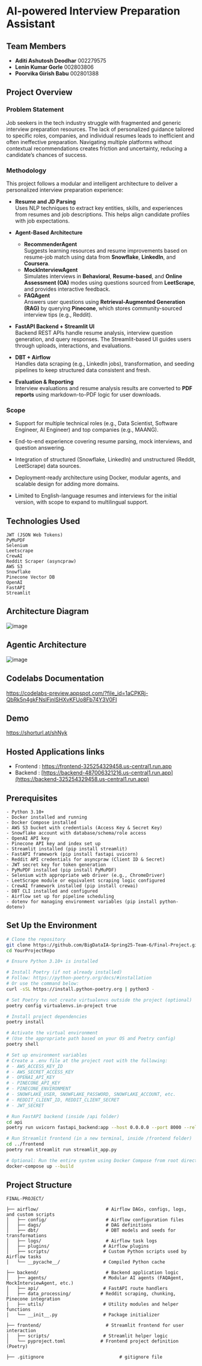 # AI-powered Interview Preparation Assistant

## Team Members
- **Aditi Ashutosh Deodhar**  002279575  
- **Lenin Kumar Gorle**       002803806  
- **Poorvika Girish Babu**    002801388

## Project Overview
### Problem Statement

Job seekers in the tech industry struggle with fragmented and generic interview preparation resources. The lack of personalized guidance tailored to specific roles, companies, and individual resumes leads to inefficient and often ineffective preparation.
Navigating multiple platforms without contextual recommendations creates friction and uncertainty, reducing a candidate’s chances of success.

### Methodology

This project follows a modular and intelligent architecture to deliver a personalized interview preparation experience:

- **Resume and JD Parsing**  
  Uses NLP techniques to extract key entities, skills, and experiences from resumes and job descriptions. This helps align candidate profiles with job expectations.

- **Agent-Based Architecture**
  - **RecommenderAgent**  
    Suggests learning resources and resume improvements based on resume-job match using data from **Snowflake**, **LinkedIn**, and **Coursera**.
  - **MockInterviewAgent**  
    Simulates interviews in **Behavioral**, **Resume-based**, and **Online Assessment (OA)** modes using questions sourced from **LeetScrape**, and provides interactive feedback.
  - **FAQAgent**  
    Answers user questions using **Retrieval-Augmented Generation (RAG)** by querying **Pinecone**, which stores community-sourced interview tips (e.g., Reddit).

- **FastAPI Backend + Streamlit UI**  
  Backend REST APIs handle resume analysis, interview question generation, and query responses. The Streamlit-based UI guides users through uploads, interactions, and evaluations.

- **DBT + Airflow**  
  Handles data scraping (e.g., LinkedIn jobs), transformation, and seeding pipelines to keep structured data consistent and fresh.

- **Evaluation & Reporting**  
  Interview evaluations and resume analysis results are converted to **PDF reports** using markdown-to-PDF logic for user downloads.





### Scope

- Support for multiple technical roles (e.g., Data Scientist, Software Engineer, AI Engineer) and top companies (e.g., MAANG).

- End-to-end experience covering resume parsing, mock interviews, and question answering.

- Integration of structured (Snowflake, LinkedIn) and unstructured (Reddit, LeetScrape) data sources.

- Deployment-ready architecture using Docker, modular agents, and scalable design for adding more domains.

- Limited to English-language resumes and interviews for the initial version, with scope to expand to multilingual support.


## Technologies Used
```
JWT (JSON Web Tokens)
PyMuPDF
Selenium
Leetscrape
CrewAI
Reddit Scraper (asyncpraw)
AWS S3
Snowflake
Pinecone Vector DB
OpenAI
FastAPI
Streamlit

```

## Architecture Diagram
![image](https://github.com/user-attachments/assets/b8c65512-84e6-450c-bab3-3ae965a16feb)


## Agentic Architecture
![image](https://github.com/user-attachments/assets/3c187894-f67f-4261-acad-250c0c5238c9)


## Codelabs Documentation
https://codelabs-preview.appspot.com/?file_id=1aCPKRj-QbRk5n4gkFNslFjnlSHXvKFUo8Fb74Y3V0FI

## Demo
https://shorturl.at/shNyk

## Hosted Applications links 

- Frontend : https://frontend-325254329458.us-central1.run.app
- Backend : [https://backend-487006321216.us-central1.run.app](https://backend-325254329458.us-central1.run.app)

## Prerequisites
```
- Python 3.10+
- Docker installed and running
- Docker Compose installed
- AWS S3 bucket with credentials (Access Key & Secret Key)
- Snowflake account with database/schema/role access
- OpenAI API key
- Pinecone API key and index set up
- Streamlit installed (pip install streamlit)
- FastAPI framework (pip install fastapi uvicorn)
- Reddit API credentials for asyncpraw (Client ID & Secret)
- JWT secret key for token generation
- PyMuPDF installed (pip install PyMuPDF)
- Selenium with appropriate web driver (e.g., ChromeDriver)
- LeetScrape module or equivalent scraping logic configured
- CrewAI framework installed (pip install crewai)
- DBT CLI installed and configured
- Airflow set up for pipeline scheduling
- dotenv for managing environment variables (pip install python-dotenv)
```

## Set Up the Environment
```sh
# Clone the repository
git clone https://github.com/BigDataIA-Spring25-Team-6/Final-Project.git
cd YourProjectRepo

# Ensure Python 3.10+ is installed

# Install Poetry (if not already installed)
# Follow: https://python-poetry.org/docs/#installation
# Or use the command below:
curl -sSL https://install.python-poetry.org | python3 -

# Set Poetry to not create virtualenvs outside the project (optional)
poetry config virtualenvs.in-project true

# Install project dependencies
poetry install

# Activate the virtual environment
# (Use the appropriate path based on your OS and Poetry config)
poetry shell

# Set up environment variables
# Create a .env file at the project root with the following:
# - AWS_ACCESS_KEY_ID
# - AWS_SECRET_ACCESS_KEY
# - OPENAI_API_KEY
# - PINECONE_API_KEY
# - PINECONE_ENVIRONMENT
# - SNOWFLAKE_USER, SNOWFLAKE_PASSWORD, SNOWFLAKE_ACCOUNT, etc.
# - REDDIT_CLIENT_ID, REDDIT_CLIENT_SECRET
# - JWT_SECRET

# Run FastAPI backend (inside /api folder)
cd api
poetry run uvicorn fastapi_backend:app --host 0.0.0.0 --port 8000 --reload

# Run Streamlit frontend (in a new terminal, inside /frontend folder)
cd ../frontend
poetry run streamlit run streamlit_app.py

# Optional: Run the entire system using Docker Compose from root directory
docker-compose up --build


```

## Project Structure

```
FINAL-PROJECT/

├── airflow/                         # Airflow DAGs, configs, logs, and custom scripts
│   ├── config/                      # Airflow configuration files
│   ├── dags/                        # DAG definitions
│   ├── dbt/                         # DBT models and seeds for transformations
│   ├── logs/                        # Airflow task logs
│   ├── plugins/                    # Airflow plugins
│   ├── scripts/                    # Custom Python scripts used by Airflow tasks
│   └── __pycache__/                # Compiled Python cache

├── backend/                         # Backend application logic
│   ├── agents/                     # Modular AI agents (FAQAgent, MockInterviewAgent, etc.)
│   ├── api/                        # FastAPI route handlers
│   ├── data_processing/           # Reddit scraping, chunking, Pinecone integration
│   ├── utils/                      # Utility modules and helper functions
│   └── __init__.py                 # Package initializer

├── frontend/                        # Streamlit frontend for user interaction
│   ├── scripts/                    # Streamlit helper logic
│   └── pyproject.toml             # Frontend project definition (Poetry)

├── .gitignore                            # gitignore file





```

